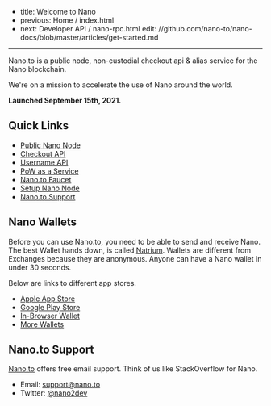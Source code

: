 - title: Welcome to Nano
- previous: Home / index.html
- next: Developer API / nano-rpc.html
edit: //github.com/nano-to/nano-docs/blob/master/articles/get-started.md
-----
Nano.to is a public node, non-custodial checkout api & alias service for the Nano blockchain.

We're on a mission to accelerate the use of Nano around the world.

**Launched September 15th, 2021.**

## **Quick Links**

- [Public Nano Node](/nano-rpc.html)
- [Checkout API](/checkout.html)
- [Username API](/usernames.html)
- [PoW as a Service](/pow.html)
- [Nano.to Faucet](/faucet.html)
- [Setup Nano Node](/setup-node.html)
- [Nano.to Support](#nanoto-support)

## Nano Wallets

Before you can use Nano.to, you need to be able to send and receive Nano. The best Wallet hands down, is called [Natrium](https://natrium.io/). Wallets are different from Exchanges because they are anonymous. Anyone can have a Nano wallet in under 30 seconds.

Below are links to different app stores.

- [Apple App Store](https://itunes.apple.com/us/app/natrium/id1451425707?ls=1&mt=8)
- [Google Play Store](https://play.google.com/store/apps/details?id=co.banano.natriumwallet)
- [In-Browser Wallet](https://nault.cc/)
- [More Wallets](https://hub.nano.org/i/wallets/2)

## Nano.to Support

[Nano.to](https://fwd.dev/) offers free email support. Think of us like StackOverflow for Nano. 

- Email: support@nano.to
- Twitter: [@nano2dev](https://twitter.com/nano2dev)
